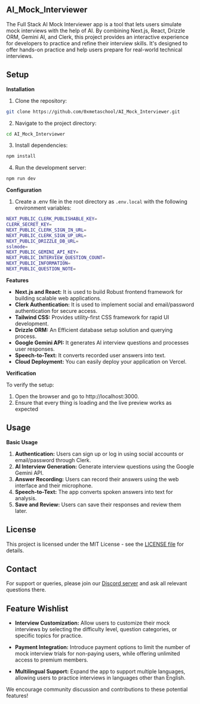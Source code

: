 ## AI_Mock_Interviewer

The Full Stack AI Mock Interviewer app is a tool that lets users simulate mock interviews with the help of AI. By combining Next.js, React, Drizzle ORM, Gemini AI, and Clerk, this project provides an interactive experience for developers to practice and refine their interview skills. It's designed to offer hands-on practice and help users prepare for real-world technical interviews.

## Setup

**Installation**

1. Clone the repository:
```bash
git clone https://github.com/0xmetaschool/AI_Mock_Interviewer.git
```

2. Navigate to the project directory:
```bash
cd AI_Mock_Interviewer
```

3. Install dependencies:
```bash
npm install
```
4. Run the development server:
```bash
npm run dev
```

**Configuration**

1. Create a .env file in the root directory as `.env.local` with the following environment variables:

```bash
NEXT_PUBLIC_CLERK_PUBLISHABLE_KEY=
CLERK_SECRET_KEY=
NEXT_PUBLIC_CLERK_SIGN_IN_URL=
NEXT_PUBLIC_CLERK_SIGN_UP_URL=
NEXT_PUBLIC_DRIZZLE_DB_URL=
sslmode=
NEXT_PUBLIC_GEMINI_API_KEY=
NEXT_PUBLIC_INTERVIEW_QUESTION_COUNT=
NEXT_PUBLIC_INFORMATION=
NEXT_PUBLIC_QUESTION_NOTE=
```
**Features**
- **Next.js and React:** It is used to build Robust frontend framework for building scalable web applications.
- **Clerk Authentication:** It is used to implement social and email/password authentication for secure access.
- **Tailwind CSS:** Provides utility-first CSS framework for rapid UI development.
- **Drizzle ORM:** An Efficient database setup solution and querying process.
- **Google Gemini API:** It generates AI interview questions and processes user responses.
- **Speech-to-Text:** It converts recorded user answers into text.
- **Cloud Deployment:** You can easily deploy your application on Vercel.


**Verification**

To verify the setup:

1. Open the browser and go to http://localhost:3000.
2. Ensure that every thing is loading and the live preview works as expected

## Usage

 **Basic Usage**

1. **Authentication:** Users can sign up or log in using social accounts or email/password through Clerk.
2. **AI Interview Generation:** Generate interview questions using the Google Gemini API.
3. **Answer Recording:** Users can record their answers using the web interface and their microphone.
4. **Speech-to-Text:** The app converts spoken answers into text for analysis.
5. **Save and Review:** Users can save their responses and review them later.

## License

This project is licensed under the MIT License - see the [LICENSE file](./LICENSE) for details.


## Contact
For support or queries, please join our [Discord server](https://discord.com/invite/vbVMUwXWgc) and ask all relevant questions there.


## Feature Wishlist
- **Interview Customization:** Allow users to customize their mock interviews by selecting the difficulty level, question categories, or specific topics for practice.

- **Payment Integration:** Introduce payment options to limit the number of mock interview trials for non-paying users, while offering unlimited access to premium members.

- **Multilingual Support:** Expand the app to support multiple languages, allowing users to practice interviews in languages other than English.

We encourage community discussion and contributions to these potential features!